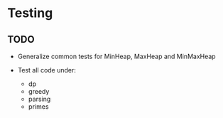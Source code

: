 # Testing

## TODO

- Generalize common tests for MinHeap, MaxHeap and MinMaxHeap

- Test all code under:

    - dp
    - greedy
    - parsing
    - primes